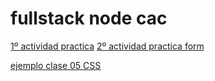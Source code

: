 # fullstack node cac

[1º actividad practica](./c01-html/actividad_practica/index.html)
[2º actividad practica form](./c04-html/index.html)

[ejemplo clase 05 CSS](./c05-CSS/index.html)

<!-- Seguimiento del repositorio para trbajo en equipo -->
<!-- https://github.com/coxmau77/online-shop -->
<!-- https://www.figma.com/file/q9ULMREK5LW55LOZQigopg/ProyectoIntegradorFinal-full_stack_node_online_shop_cac?type=design&mode=design&t=ZPjNEvqVWqS9svam-1 -->
